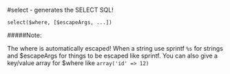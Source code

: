 #select - generates the SELECT SQL!
```
select($where, [$escapeArgs, ...])

```
#####Note:

The where is automatically escaped! When a string use sprintf `%s` for strings and $escapeArgs for things to be escaped like sprintf. You can also give a key/value array for $where like `array('id' => 12)`
